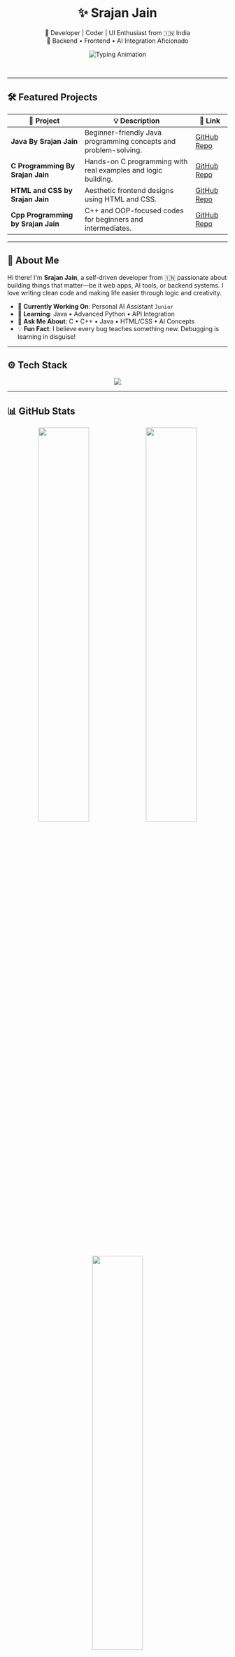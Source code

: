 <h1 align="center">✨ Srajan Jain</h1>

<p align="center">
  🚀 Developer | Coder | UI Enthusiast from 🇮🇳 India <br/>
  💼 Backend • Frontend • AI Integration Aficionado
</p>

<p align="center">
  <img src="https://readme-typing-svg.herokuapp.com?font=Fira+Code&weight=500&size=22&pause=1000&color=00BFFF&center=true&vCenter=true&width=1000&lines=Welcome+to+my+GitHub!;I'm+Srajan+Jain+%F0%9F%92%BB+Developer+from+India;Backend+%7C+Frontend+%7C+AI+Integration+Enthusiast;Building+Smarter+Projects+Every+Day+%F0%9F%92%AA" alt="Typing Animation" />
</p>

<p align="center">
  <img src="https://readme-typing-svg.herokuapp.com?font=Fira+Code&weight=500&size=22&pause=1000&color=FF4500&center=true&vCenter=true&width=1000&lines=Let's+Build+Something+Amazing+Together!;Join+Me+on+This+Journey+of+Innovation!" alt="Typing Animation" style="animation: fadein 1s ease 6s forwards; opacity: 0;" />
</p>

<style>
@keyframes fadein {
  to {
    opacity: 1;
  }
}
</style>


---

## 🛠️ Featured Projects

| 🚀 Project | 💡 Description | 🔗 Link |
|-----------|----------------|--------|
| **Java By Srajan Jain** | Beginner-friendly Java programming concepts and problem-solving. | [GitHub Repo](https://github.com/TheSrajanJain/Java-By-Srajan-Jain) |
| **C Programming By Srajan Jain** | Hands-on C programming with real examples and logic building. | [GitHub Repo](https://github.com/TheSrajanJain/C-Programming-By-Srajan-Jain) |
| **HTML and CSS by Srajan Jain** | Aesthetic frontend designs using HTML and CSS. | [GitHub Repo](https://github.com/TheSrajanJain/HTML-and-CSS-by-Srajan-Jain) |
| **Cpp Programming by Srajan Jain** | C++ and OOP-focused codes for beginners and intermediates. | [GitHub Repo](https://github.com/TheSrajanJain/Cpp-Programming-by-Srajan-Jain) |

---

## 📘 About Me

Hi there! I'm **Srajan Jain**, a self-driven developer from 🇮🇳 passionate about building things that matter—be it web apps, AI tools, or backend systems. I love writing clean code and making life easier through logic and creativity.

- 🔭 **Currently Working On**: Personal AI Assistant `Junior`
- 🌱 **Learning**: Java • Advanced Python • API Integration
- 💬 **Ask Me About**: C • C++ • Java • HTML/CSS • AI Concepts
- 💡 **Fun Fact**: I believe every bug teaches something new. Debugging is learning in disguise!

---

## ⚙️ Tech Stack

<p align="center">
  <img src="https://skillicons.dev/icons?i=html,css,js,cpp,java,python,react,nodejs,git,github,vscode,figma,linux" />
</p>

---

## 📊 GitHub Stats

<p align="center">
  <img src="https://github-readme-stats.vercel.app/api?username=TheSrajanJain&show_icons=true&theme=radical&hide_border=false" width="48%" />
  <img src="https://github-readme-streak-stats.herokuapp.com?user=TheSrajanJain&theme=radical&hide_border=false" width="48%" />
  <br/><br/>
  <img src="https://github-readme-stats.vercel.app/api/top-langs/?username=TheSrajanJain&layout=compact&theme=radical&hide_border=false" width="48%" />
</p>

---

## 🏆 Achievements

- ✅ Created open-source content for developers & learners.
- ✨ Contributor to real-world scalable projects.
- 🔥 Active part of the GitHub coding community.
- 🤖 Building a fully AI-powered voice assistant in Python.

---

## 🎯 Goals for 2025

- 🚀 Launch "Junior" AI Assistant v1.0  
- 🎓 Master Data Structures, OOP, and AI Models  
- 💻 Contribute to impactful open-source projects  
- 🧠 Complete 40+ C++ Projects & Host Tutorials  

---

## 📫 Connect With Me

<p align="center">
  <a href="mailto:thesrajanjain@gmail.com"><img src="https://img.shields.io/badge/Gmail-D14836?style=for-the-badge&logo=gmail&logoColor=white" /></a>
  <a href="https://github.com/TheSrajanJain"><img src="https://img.shields.io/badge/GitHub-181717?style=for-the-badge&logo=github&logoColor=white" /></a>
  <a href="https://github.com/TheSrajanJain?tab=repositories"><img src="https://img.shields.io/badge/Explore%20More%20Projects-%23121011.svg?style=for-the-badge&logo=github&logoColor=white" /></a>
</p>

---

## 📜 License

© 2025 **Srajan Jain** — Built with 💙, ☕ and infinite curiosity.  
Sharing encouraged with credit. All rights reserved.
